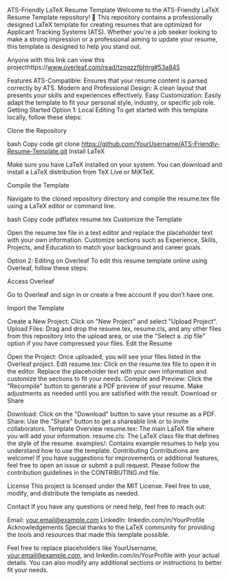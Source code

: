 ATS-Friendly LaTeX Resume Template
Welcome to the ATS-Friendly LaTeX Resume Template repository! 🎉 This repository contains a professionally designed LaTeX template for creating resumes that are optimized for Applicant Tracking Systems (ATS). Whether you're a job seeker looking to make a strong impression or a professional aiming to update your resume, this template is designed to help you stand out.


Anyone with this link can view this projecthttps://www.overleaf.com/read/tznqzzfbhtrg#53a845

Features
ATS-Compatible: Ensures that your resume content is parsed correctly by ATS.
Modern and Professional Design: A clean layout that presents your skills and experiences effectively.
Easy Customization: Easily adapt the template to fit your personal style, industry, or specific job role.
Getting Started
Option 1: Local Editing
To get started with this template locally, follow these steps:

Clone the Repository

bash
Copy code
git clone https://github.com/YourUsername/ATS-Friendly-Resume-Template.git
Install LaTeX

Make sure you have LaTeX installed on your system. You can download and install a LaTeX distribution from TeX Live or MiKTeX.

Compile the Template

Navigate to the cloned repository directory and compile the resume.tex file using a LaTeX editor or command line.

bash
Copy code
pdflatex resume.tex
Customize the Template

Open the resume.tex file in a text editor and replace the placeholder text with your own information. Customize sections such as Experience, Skills, Projects, and Education to match your background and career goals.

Option 2: Editing on Overleaf
To edit this resume template online using Overleaf, follow these steps:

Access Overleaf

Go to Overleaf and sign in or create a free account if you don’t have one.

Import the Template

Create a New Project: Click on "New Project" and select "Upload Project".
Upload Files: Drag and drop the resume.tex, resume.cls, and any other files from this repository into the upload area, or use the "Select a .zip file" option if you have compressed your files.
Edit the Resume

Open the Project: Once uploaded, you will see your files listed in the Overleaf project.
Edit resume.tex: Click on the resume.tex file to open it in the editor. Replace the placeholder text with your own information and customize the sections to fit your needs.
Compile and Preview: Click the "Recompile" button to generate a PDF preview of your resume. Make adjustments as needed until you are satisfied with the result.
Download or Share

Download: Click on the "Download" button to save your resume as a PDF.
Share: Use the "Share" button to get a shareable link or to invite collaborators.
Template Overview
resume.tex: The main LaTeX file where you will add your information.
resume.cls: The LaTeX class file that defines the style of the resume.
examples/: Contains example resumes to help you understand how to use the template.
Contributing
Contributions are welcome! If you have suggestions for improvements or additional features, feel free to open an issue or submit a pull request. Please follow the contribution guidelines in the CONTRIBUTING.md file.

License
This project is licensed under the MIT License. Feel free to use, modify, and distribute the template as needed.

Contact
If you have any questions or need help, feel free to reach out:

Email: your.email@example.com
LinkedIn: linkedin.com/in/YourProfile
Acknowledgements
Special thanks to the LaTeX community for providing the tools and resources that made this template possible.

Feel free to replace placeholders like YourUsername, your.email@example.com, and linkedin.com/in/YourProfile with your actual details. You can also modify any additional sections or instructions to better fit your needs.
